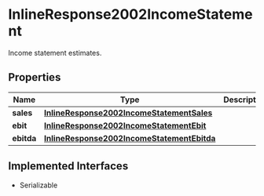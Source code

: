 

# InlineResponse2002IncomeStatement

Income statement estimates.

## Properties

Name | Type | Description | Notes
------------ | ------------- | ------------- | -------------
**sales** | [**InlineResponse2002IncomeStatementSales**](InlineResponse2002IncomeStatementSales.md) |  |  [optional]
**ebit** | [**InlineResponse2002IncomeStatementEbit**](InlineResponse2002IncomeStatementEbit.md) |  |  [optional]
**ebitda** | [**InlineResponse2002IncomeStatementEbitda**](InlineResponse2002IncomeStatementEbitda.md) |  |  [optional]


## Implemented Interfaces

* Serializable


